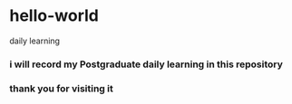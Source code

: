 # hello-world
daily learning 
### i will record my Postgraduate daily learning in this repository
### thank you for visiting it
